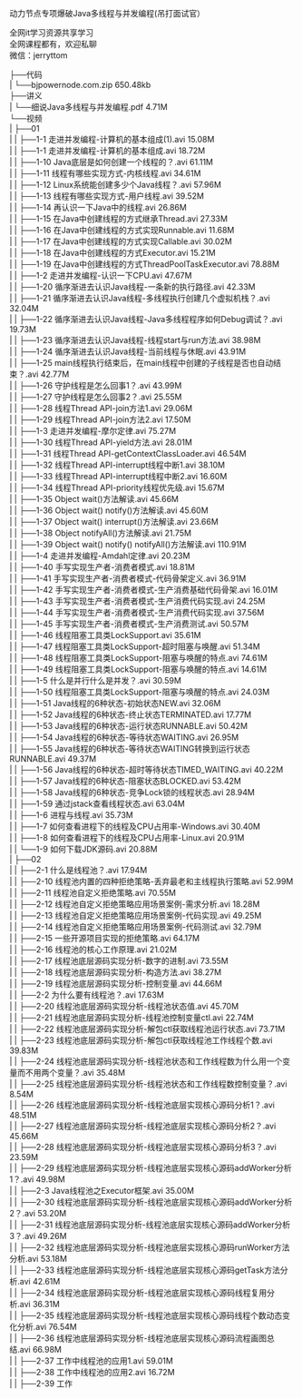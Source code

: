 动力节点专项爆破Java多线程与并发编程(吊打面试官）

全网it学习资源共享学习<br>全网课程都有，欢迎私聊<br>微信：jerryttom<br>

├──代码<br> | └──bjpowernode.com.zip 650.48kb<br> ├──讲义<br> | └──细说Java多线程与并发编程.pdf 4.71M<br> └──视频<br> | ├──01<br> | | ├──1-1 走进并发编程-计算机的基本组成(1).avi 15.08M<br> | | ├──1-1 走进并发编程-计算机的基本组成.avi 18.72M<br> | | ├──1-10 Java底层是如何创建一个线程的？.avi 61.11M<br> | | ├──1-11 线程有哪些实现方式-内核线程.avi 34.61M<br> | | ├──1-12 Linux系统能创建多少个Java线程？.avi 57.96M<br> | | ├──1-13 线程有哪些实现方式-用户线程.avi 39.52M<br> | | ├──1-14 再认识一下Java中的线程.avi 26.86M<br> | | ├──1-15 在Java中创建线程的方式继承Thread.avi 27.33M<br> | | ├──1-16 在Java中创建线程的方式实现Runnable.avi 11.68M<br> | | ├──1-17 在Java中创建线程的方式实现Callable.avi 30.02M<br> | | ├──1-18 在Java中创建线程的方式Executor.avi 15.21M<br> | | ├──1-19 在Java中创建线程的方式ThreadPoolTaskExecutor.avi 78.88M<br> | | ├──1-2 走进并发编程-认识一下CPU.avi 47.67M<br> | | ├──1-20 循序渐进去认识Java线程-一条新的执行路径.avi 42.33M<br> | | ├──1-21 循序渐进去认识Java线程-多线程执行创建几个虚拟机栈？.avi 32.04M<br> | | ├──1-22 循序渐进去认识Java线程-Java多线程程序如何Debug调试？.avi 19.73M<br> | | ├──1-23 循序渐进去认识Java线程-线程start与run方法.avi 38.98M<br> | | ├──1-24 循序渐进去认识Java线程-当前线程与休眠.avi 43.91M<br> | | ├──1-25 main线程执行结束后，在main线程中创建的子线程是否也自动结束？.avi 42.77M<br> | | ├──1-26 守护线程是怎么回事1？.avi 43.99M<br> | | ├──1-27 守护线程是怎么回事2？.avi 25.55M<br> | | ├──1-28 线程Thread API-join方法1.avi 29.06M<br> | | ├──1-29 线程Thread API-join方法2.avi 17.50M<br> | | ├──1-3 走进并发编程-摩尔定律.avi 75.27M<br> | | ├──1-30 线程Thread API-yield方法.avi 28.01M<br> | | ├──1-31 线程Thread API-getContextClassLoader.avi 46.54M<br> | | ├──1-32 线程Thread API-interrupt线程中断1.avi 38.10M<br> | | ├──1-33 线程Thread API-interrupt线程中断2.avi 16.60M<br> | | ├──1-34 线程Thread API-priority线程优先级.avi 15.67M<br> | | ├──1-35 Object wait()方法解读.avi 45.66M<br> | | ├──1-36 Object wait() notify()方法解读.avi 45.60M<br> | | ├──1-37 Object wait() interrupt()方法解读.avi 23.66M<br> | | ├──1-38 Object notifyAll()方法解读.avi 21.75M<br> | | ├──1-39 Object wait() notify() notifyAll()方法解读.avi 110.91M<br> | | ├──1-4 走进并发编程-Amdahl定律.avi 20.23M<br> | | ├──1-40 手写实现生产者-消费者模式.avi 18.81M<br> | | ├──1-41 手写实现生产者-消费者模式-代码骨架定义.avi 36.91M<br> | | ├──1-42 手写实现生产者-消费者模式-生产消费基础代码骨架.avi 16.01M<br> | | ├──1-43 手写实现生产者-消费者模式-生产消费代码实现.avi 24.25M<br> | | ├──1-44 手写实现生产者-消费者模式-生产消费代码实现.avi 37.56M<br> | | ├──1-45 手写实现生产者-消费者模式-生产消费测试.avi 50.57M<br> | | ├──1-46 线程阻塞工具类LockSupport.avi 35.61M<br> | | ├──1-47 线程阻塞工具类LockSupport-超时阻塞与唤醒.avi 51.34M<br> | | ├──1-48 线程阻塞工具类LockSupport-阻塞与唤醒的特点.avi 74.61M<br> | | ├──1-49 线程阻塞工具类LockSupport-阻塞与唤醒的特点.avi 14.61M<br> | | ├──1-5 什么是并行什么是并发？.avi 30.59M<br> | | ├──1-50 线程阻塞工具类LockSupport-阻塞与唤醒的特点.avi 24.03M<br> | | ├──1-51 Java线程的6种状态-初始状态NEW.avi 32.06M<br> | | ├──1-52 Java线程的6种状态-终止状态TERMINATED.avi 17.77M<br> | | ├──1-53 Java线程的6种状态-运行状态RUNNABLE.avi 50.42M<br> | | ├──1-54 Java线程的6种状态-等待状态WAITING.avi 26.95M<br> | | ├──1-55 Java线程的6种状态-等待状态WAITING转换到运行状态RUNNABLE.avi 49.37M<br> | | ├──1-56 Java线程的6种状态-超时等待状态TIMED_WAITING.avi 40.22M<br> | | ├──1-57 Java线程的6种状态-阻塞状态BLOCKED.avi 53.42M<br> | | ├──1-58 Java线程的6种状态-竞争Lock锁的线程状态.avi 28.94M<br> | | ├──1-59 通过jstack查看线程状态.avi 63.04M<br> | | ├──1-6 进程与线程.avi 35.73M<br> | | ├──1-7 如何查看进程下的线程及CPU占用率-Windows.avi 30.40M<br> | | ├──1-8 如何查看进程下的线程及CPU占用率-Linux.avi 20.91M<br> | | └──1-9 如何下载JDK源码.avi 20.88M<br> | ├──02<br> | | ├──2-1 什么是线程池？.avi 17.94M<br> | | ├──2-10 线程池内置的四种拒绝策略-丢弃最老和主线程执行策略.avi 52.99M<br> | | ├──2-11 线程池自定义拒绝策略.avi 70.55M<br> | | ├──2-12 线程池自定义拒绝策略应用场景案例-需求分析.avi 18.28M<br> | | ├──2-13 线程池自定义拒绝策略应用场景案例-代码实现.avi 49.25M<br> | | ├──2-14 线程池自定义拒绝策略应用场景案例-代码测试.avi 32.79M<br> | | ├──2-15 一些开源项目实现的拒绝策略.avi 64.17M<br> | | ├──2-16 线程池的核心工作原理.avi 21.02M<br> | | ├──2-17 线程池底层源码实现分析-数字的进制.avi 73.55M<br> | | ├──2-18 线程池底层源码实现分析-构造方法.avi 38.27M<br> | | ├──2-19 线程池底层源码实现分析-控制变量.avi 44.66M<br> | | ├──2-2 为什么要有线程池？.avi 17.63M<br> | | ├──2-20 线程池底层源码实现分析-线程池状态值.avi 45.70M<br> | | ├──2-21 线程池底层源码实现分析-线程池控制变量ctl.avi 22.74M<br> | | ├──2-22 线程池底层源码实现分析-解包ctl获取线程池运行状态.avi 73.71M<br> | | ├──2-23 线程池底层源码实现分析-解包ctl获取线程池工作线程个数.avi 39.83M<br> | | ├──2-24 线程池底层源码实现分析-线程池状态和工作线程数为什么用一个变量而不用两个变量？.avi 35.48M<br> | | ├──2-25 线程池底层源码实现分析-线程池状态和工作线程数控制变量？.avi 8.54M<br> | | ├──2-26 线程池底层源码实现分析-线程池底层实现核心源码分析1？.avi 48.51M<br> | | ├──2-27 线程池底层源码实现分析-线程池底层实现核心源码分析2？.avi 45.66M<br> | | ├──2-28 线程池底层源码实现分析-线程池底层实现核心源码分析3？.avi 23.59M<br> | | ├──2-29 线程池底层源码实现分析-线程池底层实现核心源码addWorker分析1？.avi 49.98M<br> | | ├──2-3 Java线程池之Executor框架.avi 35.00M<br> | | ├──2-30 线程池底层源码实现分析-线程池底层实现核心源码addWorker分析2？.avi 53.20M<br> | | ├──2-31 线程池底层源码实现分析-线程池底层实现核心源码addWorker分析3？.avi 49.26M<br> | | ├──2-32 线程池底层源码实现分析-线程池底层实现核心源码runWorker方法分析.avi 53.18M<br> | | ├──2-33 线程池底层源码实现分析-线程池底层实现核心源码getTask方法分析.avi 42.61M<br> | | ├──2-34 线程池底层源码实现分析-线程池底层实现核心源码线程复用分析.avi 36.31M<br> | | ├──2-35 线程池底层源码实现分析-线程池底层实现核心源码线程个数动态变化分析.avi 76.54M<br> | | ├──2-36 线程池底层源码实现分析-线程池底层实现核心源码流程画图总结.avi 66.98M<br> | | ├──2-37 工作中线程池的应用1.avi 59.01M<br> | | ├──2-38 工作中线程池的应用2.avi 16.72M<br> | | ├──2-39 工作